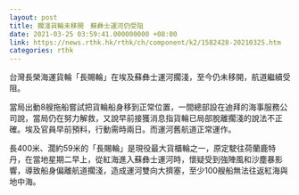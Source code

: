 ```yaml
---
layout: post
title: 擱淺貨輪未移開　蘇彝士運河仍受阻
date: 2021-03-25 03:59:41.000000000 +08:00
link: https://news.rthk.hk/rthk/ch/component/k2/1582428-20210325.htm
categories: rthk
---
```


台灣長榮海運貨輪「長賜輪」在埃及蘇彝士運河擱淺，至今仍未移開，航道繼續受阻。

當局出動8艘拖船嘗試把貨輪船身移到正常位置，一間總部設在迪拜的海事服務公司說，當局仍在努力解救，又說早前接獲消息指貨輪已局部脫離擱淺的說法不正確。埃及官員早前預料，行動需時兩日。而運河舊航道正常運作。

長400米、濶約59米的「長賜輪」是現役最大貨櫃輪之一，原定駛往荷蘭鹿特丹，在當地星期二早上，從紅海進入蘇彝士運河時，懷疑受到強陣風和沙塵暴影響，導致船身偏離航道擱淺，造成運河雙向大擠塞，至少100艘船無法往返紅海與地中海。

